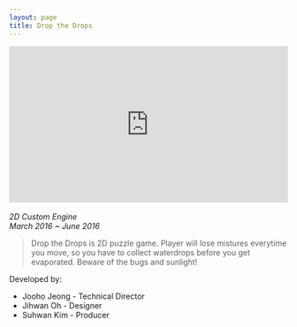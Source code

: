```yaml
---
layout: page
title: Drop the Drops
---
```

<style>.embed-container { position: relative; padding-bottom: 56.25%; height: 0; overflow: hidden; max-width: 100%; } .embed-container iframe, .embed-container object, .embed-container embed { position: absolute; top: 0; left: 0; width: 100%; height: 100%; }</style><div class='embed-container'><iframe src='https://www.youtube.com/embed//kaiVUyPuRIE' frameborder='0' allowfullscreen></iframe></div>
<br/>
<em>
2D Custom Engine<br/>
March 2016 ~ June 2016
</em>
<!--more-->

>Drop the Drops is 2D puzzle game. Player will lose mistures everytime you move, so you have to collect waterdrops before you get evaporated. Beware of the bugs and sunlight!

Developed by:
* Jooho Jeong - Technical Director
* Jihwan Oh - Designer
* Suhwan Kim - Producer
